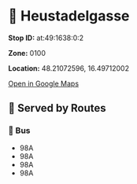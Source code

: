 # 🚉 Heustadelgasse


**Stop ID:** at:49:1638:0:2

**Zone:** 0100

**Location:** 48.21072596, 16.49712002

[Open in Google Maps](https://www.google.com/maps?q=48.21072596,16.49712002)

## 🚆 Served by Routes

### 🚌 Bus
- 98A
- 98A
- 98A
- 98A